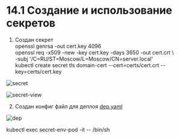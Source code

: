 # 14.1 Создание и использование секретов   
1. Создан секрет   
openssl genrsa -out cert.key 4096   
openssl req -x509 -new -key cert.key -days 3650 -out cert.crt \   
-subj '/C=RU/ST=Moscow/L=Moscow/CN=server.local'   
kubectl create secret tls domain-cert --cert=certs/cert.crt --key=certs/cert.key   

![secret](https://user-images.githubusercontent.com/78191008/143670650-7a58e85e-dfb5-4f80-953f-369946db9b2d.png)

![secret-view](https://user-images.githubusercontent.com/78191008/143670674-5df589a3-c954-4898-b9b4-cb5ab4d570a5.png)

2. Создан конфиг файл для деплоя [dep.yaml](https://github.com/Kostromin-Mixa/minikube-secrets/blob/main/dep.yaml)   

![dep](https://user-images.githubusercontent.com/78191008/143670725-31de4677-8ba5-43b9-add9-7a425eefaac4.png)



kubectl exec secret-env-pod -it -- /bin/sh
